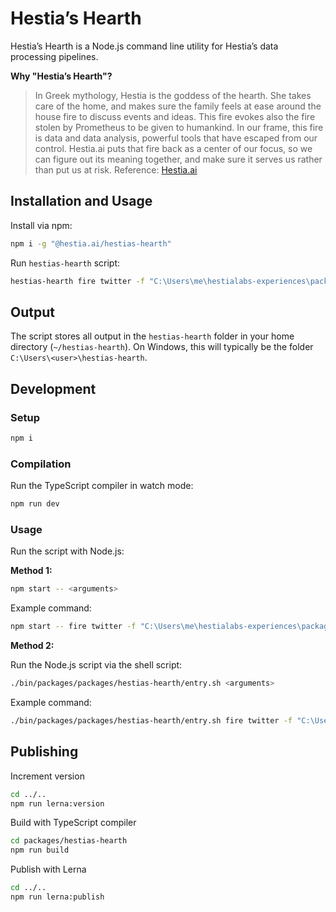 # Hestia’s Hearth

Hestia’s Hearth is a Node.js command line utility for Hestia’s data processing pipelines.

**Why "Hestia’s Hearth"?**

> In Greek mythology, Hestia is the goddess of the hearth. She takes care of the home, and makes sure the family feels at ease around the house fire to discuss events and ideas. This fire evokes also the fire stolen by Prometheus to be given to humankind. In our frame, this fire is data and data analysis, powerful tools that have escaped from our control. Hestia.ai puts that fire back as a center of our focus, so we can figure out its meaning together, and make sure it serves us rather than put us at risk.
> Reference: [Hestia.ai](https://hestia.ai/en/about/#philosophy)

## Installation and Usage

Install via npm:

```bash
npm i -g "@hestia.ai/hestias-hearth"
```

Run `hestias-hearth` script:

```bash
hestias-hearth fire twitter -f "C:\Users\me\hestialabs-experiences\packages\lib\data-samples\twitter-small.zip"
```

## Output

The script stores all output in the `hestias-hearth` folder in your home directory (`~/hestias-hearth`). On Windows, this will typically be the folder `C:\Users\<user>\hestias-hearth`.

## Development

### Setup

```sh
npm i
```

### Compilation

Run the TypeScript compiler in watch mode:

```sh
npm run dev
```

### Usage

Run the script with Node.js:

**Method 1:**

```sh
npm start -- <arguments>
```

Example command:

```sh
npm start -- fire twitter -f "C:\Users\me\hestialabs-experiences\packages\lib\data-samples\twitter-small.zip"
```

**Method 2:**

Run the Node.js script via the shell script:

```sh
./bin/packages/packages/hestias-hearth/entry.sh <arguments>
```

Example command:

```sh
./bin/packages/packages/hestias-hearth/entry.sh fire twitter -f "C:\Users\me\hestialabs-experiences\packages\lib\data-samples\twitter-small.zip"
```

## Publishing

Increment version

```sh
cd ../..
npm run lerna:version
```

Build with TypeScript compiler

```sh
cd packages/hestias-hearth
npm run build
```

Publish with Lerna

```sh
cd ../..
npm run lerna:publish
```
